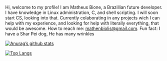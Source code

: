 Hi, welcome to my profile!
I am Matheus Bione, a Brazillian future developer. I have knowledge in Linux administration, C, and shell scripting. I will soon start CS, looking into that.
Currently colaborating in any projects wich I can help with my experience, and  looking for help with literally everything, that would be awesome.
How to reach me: mathenbiolis@gmail.com. Fun fact: I have a Shar Pei dog, He has many wrinkles 

[![Anurag’s github stats](https://github-readme-stats.vercel.app/api?username=matheus1760)](https://github.com/matheus1760)

[![Top Langs](https://github-readme-stats.vercel.app/api/top-langs/?username=matheus1760&layout=compact)](https://github.com/matheus1760)

